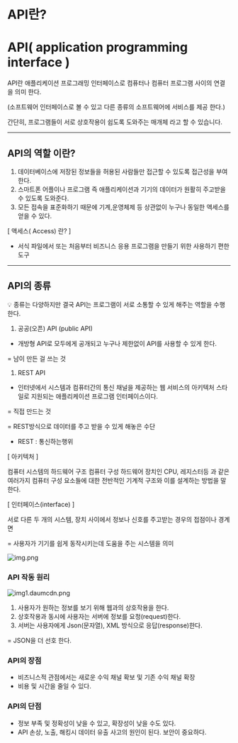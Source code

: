 # API란?

# API( application programming interface )

API란 애플리케이션 프로그래밍 인터페이스로 컴퓨터나 컴퓨터 프로그램 사이의 연결을 의미 한다.

(소프트웨어 인터페이스로 볼 수 있고 다른 종류의 소프트웨어에 서비스를 제공 한다.)

간단히, 프로그램들이 서로 상호작용이 쉽도록 도와주는 매개체 라고 할 수 있습니다.

------

## API의 역할 이란?

1. 데이터베이스에 저장된 정보들을 허용된 사람들만 접근할 수 있도록 접근성을 부여한다.
2. 스마트폰 어플이나 프로그램 즉 애플리케이션과 기기의 데이터가 원활히 주고받을 수 있도록 도와준다.
3. 모든 접속을 표준화하기 때문에 기계,운영체제 등 상관없이 누구나 동일한 액세스를 얻을 수 있다.

[ 액세스( Access) 란? ]

- 서식 파일에서 또는 처음부터 비즈니스 응용 프로그램을 만들기 위한 사용하기 편한 도구

------

## API의 종류

<aside> 💡 종류는 다양하지만 결국 API는 프로그램이 서로 소통할 수 있게 해주는 역할을 수행한다.

</aside>

1. 공공(오픈) API (public API)

- 개방형 API로 모두에게 공개되고 누구나 제한없이 API를 사용할 수 있게 한다.

= 남이 만든 걸 쓰는 것

1. REST API

- 인터넷에서 시스템과 컴퓨터간의 통신 채널을 제공하는 웹 서비스의 아키텍처 스타일로 지원되는 애플리케이션 프로그램 인터페이스이다.

= 직접 만드는 것

= REST방식으로 데이터를 주고 받을 수 있게 해놓은 수단

- REST : 통신하는행위

[  아키텍처 ]

컴퓨터 시스템의 하드웨어 구조 컴퓨터 구성 하드웨어 장치인 CPU, 레지스터등 과 같은 여러가지 컴퓨터 구성 요소들에 대한 전반적인 기계적 구조와 이를 설계하는 방법을 말한다.

[ 인터페이스(interface) ]

서로 다른 두 개의 시스템, 장치 사이에서 정보나 신호를 주고받는 경우의 접점이나 경계면

= 사용자가 기기를 쉽게 동작시키는데 도움을 주는 시스템을 의미

![img.png](https://s3-us-west-2.amazonaws.com/secure.notion-static.com/8ea958ef-3985-40d2-93c5-66179d400ad7/img.png)

### API 작동 원리

![img1.daumcdn.png](https://s3-us-west-2.amazonaws.com/secure.notion-static.com/a0530211-4057-41cd-98c8-95cc3899b4a0/img1.daumcdn.png)

1. 사용자가 원하는 정보를 보기 위해 웹과의 상호작용을 한다.
2. 상호작용과 동시에 사용자는 서버에 정보를 요청(request)한다.
3. 서버는 사용자에게 Json(문자열), XML 방식으로 응답(response)한다.

= JSON을 더 선호 한다.

### API의 장점

- 비즈니스적 관점에서는 새로운 수익 채널 확보 및 기존 수익 채널 확장
- 비용 및 시간을 줄일 수 있다.

### API의 단점

- 정보 부족 및 정확성이 낮을 수 있고, 확장성이 낮을 수도 있다.
- API 손상, 노출, 해킹시 데이터 유출 사고의 원인이 된다. 보안이 중요하다.

